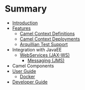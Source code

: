 # Summary

* [Introduction](README.md)
* [Features](features/README.md)
   * [Camel Context Definitions](features/context-definitions.md)
   * [Camel Context Deployments](features/context-deployments.md)
   * [Arquillian Test Support](features/arquillian.md)
* Integration with JavaEE
   * [WebServices (JAX-WS)](javaee/jaxws.md)
       * [Messaging (JMS)](javaee/jms)
* Camel Components
* [User Guide](user_guide/README.md)
   * [Docker](user_guide/docker.md)
* [Developer Guide](developer_guide/README.md)

